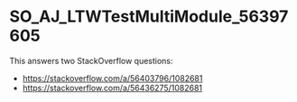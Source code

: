 # SO_AJ_LTWTestMultiModule_56397605

This answers two StackOverflow questions:
* https://stackoverflow.com/a/56403796/1082681
* https://stackoverflow.com/a/56436275/1082681
